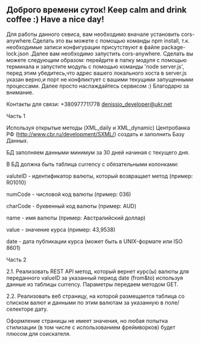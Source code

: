 ## Доброго времени суток! Keep calm and drink coffee :) Have a nice day!

Для работы данного севиса, вам необходимо вначале установить cors-anywhere.Сделать это вы можете с помощью команды npm install,
т.к. необходимые записи конфигурации присутствуют в файле package-lock.json .Далее вам необходимо запустить cors-anywhere.
Сделать вы можете следующим образом: перейдите в папку модуля с помощью терминала и запустите модуль с помощью команды 'node server.js',
перед этим убедитесь,что адрес вашего локального хоста в server.js указан верно,и порт не конфликтует с вашими текущими запущенными процессами.
Далее просто наслаждайтесь сервисом :) Благодарю за внимание.

Контакты для связи: +380977711778 denissio_developer@ukr.net



Часть 1

Используя открытые методы (XML_daily и XML_dynamic) Центробанка РФ (http://www.cbr.ru/development/SXML/) создать и заполнить Базу Данных.

БД заполняем данными минимум за 30 дней начиная с текущего дня.


В БД должна быть таблица currency c обязательными колонками:

valuteID - идентификатор валюты, который возвращает метод (пример: R01010)

numCode -  числовой код валюты (пример: 036)

сharCode - буквенный код валюты (пример: AUD)

name - имя валюты (пример: Австралийский доллар)

value - значение курса (пример: 43,9538)

date - дата публикации курса (может быть в UNIX-формате или ISO 8601)


Часть 2


2.1.  Реализовать REST API метод, который вернет курс(ы) валюты для переданного valueID за указанный период date (from&to) используя данные из таблицы currency. Параметры передаем методом GET.


2.2. Реализовать веб страницу, на которой размещается таблица со списком валют и данными по этим валютам за указанную в поле/селекторе дату.


Оформление страницы не имеет значения, но любая попытка стилизации (в том числе с использованием фреймворков) будет плюсом для соискателя.
